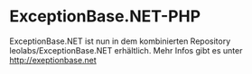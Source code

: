 ExceptionBase.NET-PHP
=====================

ExceptionBase.NET ist nun in dem kombinierten Repository leolabs/ExceptionBase.NET erhältlich. Mehr Infos gibt es unter http://exeptionbase.net
